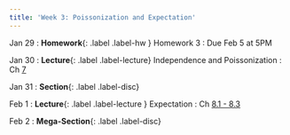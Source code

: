 ```yaml
---
title: 'Week 3: Poissonization and Expectation'
---
```


Jan 29
: **Homework**{: .label .label-hw } Homework 3
    : Due Feb 5 at 5PM
    
Jan 30
: **Lecture**{: .label .label-lecture} Independence and Poissonization
    : Ch [7](http://prob140.org/textbook/content/Chapter_07/00_Poissonization.html)

Jan 31
: **Section**{: .label .label-disc}

Feb 1
: **Lecture**{: .label .label-lecture } Expectation
    : Ch [8.1 - 8.3](http://prob140.org/textbook/content/Chapter_08/00_Expectation.html)

Feb 2
: **Mega-Section**{: .label .label-disc}
